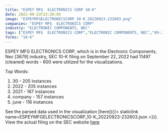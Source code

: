 ```yaml
---
title: "ESPEY MFG  ELECTRONICS CORP 10-K"
date: 2022-09-23T23:26:03
image: "ESPEYMFGELECTRONICSCORP_10-K_20220923-232603.png"
companies: "ESPEY MFG  ELECTRONICS CORP"
industry: "ELECTRONIC COMPONENTS, NEC"
tags: ["ESPEY MFG  ELECTRONICS CORP","ELECTRONIC COMPONENTS, NEC","09-22-2022","10-K"]
forms: "10-K"
---
```

ESPEY MFG  ELECTRONICS CORP, which is in the Electronic Components, Nec [3679] industry, SEC 10-K filing on September 22, 2022 had 11497 (cleaned) words - 600 were utilized for the visualizations.

Top Words:
1. 30 - 205 instances
2. 2022 - 205 instances
3. 2021 - 167 instances
4. company - 157 instances
5. june - 116 instances


See the parsed data used in the visualization [here]({{< staticlink name=ESPEYMFGELECTRONICSCORP_10-K_20220923-232603.json >}}).  
View the actual filing on the SEC website [here](https://www.sec.gov/Archives/edgar/data/33533/0001174947-22-001033.txt)